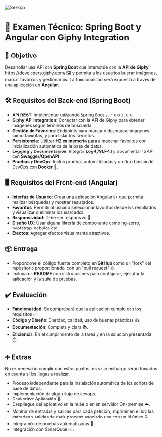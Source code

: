 ![Seekop](https://www.sicopweb.com/8.0/workspace/styles/images/logos/sicop.png)

# 🚀 Examen Técnico: Spring Boot y Angular con Giphy Integration

## 🎯 Objetivo
Desarrollar una API con **Spring Boot** que interactúe con la **API de Giphy** https://developers.giphy.com/ 🖼️ y permita a los usuarios buscar imágenes, marcar favoritos y gestionarlos. La funcionalidad será expuesta a través de una aplicación en **Angular**.

## 🛠️ Requisitos del Back-end (Spring Boot)
- **API REST**: Implementar utilizando Spring Boot `2.7.X` o `3.X.X`.
- **Giphy API Integration**: Conectar con la API de Giphy para obtener imágenes según términos de búsqueda.
- **Gestión de Favoritos**: Endpoints para marcar y desmarcar imágenes como favoritas, y para listar los favoritos.
- **Persistencia**: Utilizar **H2 en memoria** para almacenar favoritos con inicialización automática de la base de datos.
- **Logging y Documentación**: Integrar **Log4j/SLF4J** y documentar la API con **Swagger/OpenAPI**.
- **Pruebas y DevOps**: Incluir pruebas automatizadas y un flujo básico de DevOps con **Docker** 🐳.

## 🖥️ Requisitos del Front-end (Angular)
- **Interfaz de Usuario**: Crear una aplicación Angular `9+` que permita realizar búsquedas y mostrar resultados.
- **Favoritos**: Permitir al usuario seleccionar favoritos desde los resultados y visualizar o eliminar los marcados.
- **Responsividad**: Debe ser responsivo 📱.
- **Diseño UX**: Usar alguna librería de componente como ng-zorro, bootstrap, nebular, etc.
- **Efectos**: Agregar efectos visualmente atractivos.

## 📦 Entrega
- Proporcione el código fuente completo en **GitHub** como un "fork" del repositorio proporcionado, con un "pull request" 🌐.
- Incluya un **README** con instrucciones para configurar, ejecutar la aplicación y la suite de pruebas.

## ✔️ Evaluación
- **Funcionalidad**: Se comprobará que la aplicación cumple con los requisitos ✅.
- **Código y Diseño**: Claridad, calidad, uso de buenas prácticas 👍.
- **Documentación**: Completa y clara 📚.
- **Eficiencia**: En el cumplimiento de la tarea y en la solución presentada ⏱️.

## ➕ Extras
No es necesario cumplir con estos puntos, más sin embargo serán tomados en cuenta si los llegas a realizar.
- Proceso independiente para la instalación automática de los scripts de base de datos.
- Implementación de algún flujo de devops.
- Dockerizar Aplicación 🐳.
- Despliegue del aplicativo en la nube o en un servidor On-premise ☁️.
- Monitor de entradas y salidas para cada petición, imprimir en el log las entradas y salidas de cada proceso asociado una con un Id único 🔍.
- Integración de pruebas automatizadas 🧪.
- Integración con SonarQube 📈.